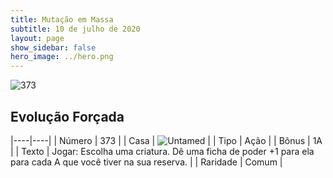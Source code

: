 ```yaml
---
title: Mutação em Massa
subtitle: 10 de julho de 2020
layout: page
show_sidebar: false
hero_image: ../hero.png
---
```


![373](https://cdn.keyforgegame.com/media/card_front/pt/479_373_HCPV29XGH25X_pt.png)

## Evolução Forçada

|----|----|
| Número | 373 |
| Casa | ![Untamed](https://archonarcana.com/images/thumb/b/bd/Untamed.png/22px-Untamed.png "Indomados") |
| Tipo | Ação |
| Bônus | 1A |
| Texto | Jogar: Escolha uma criatura. Dê uma ficha de poder +1 para ela para cada  A que você tiver na sua reserva. |
| Raridade | Comum |
